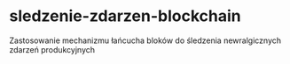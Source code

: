 # sledzenie-zdarzen-blockchain
Zastosowanie mechanizmu łańcucha bloków do śledzenia newralgicznych zdarzeń produkcyjnych
